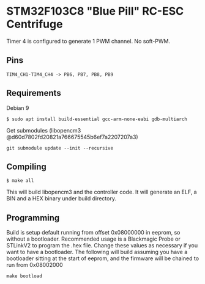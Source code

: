 # STM32F103C8 "Blue Pill" RC-ESC Centrifuge
  
Timer 4 is configured to generate 1 PWM channel. No soft-PWM.  

## Pins
```
TIM4_CH1-TIM4_CH4 -> PB6, PB7, PB8, PB9
```  

## Requirements
Debian 9
```
$ sudo apt install build-essential gcc-arm-none-eabi gdb-multiarch
```
Get submodules (libopencm3 @d60d7802fd20821a766675545b6ef7a2207207a3)
```
git submodule update --init --recursive
```

## Compiling
```
$ make all
```
This will build libopencm3 and the controller code.
It will generate an ELF, a BIN and a HEX binary under build directory.


## Programming
Build is setup default running from offset 0x08000000 in eeprom, so without a bootloader.
Recommended usage is a Blackmagic Probe or STLinkV2 to program the .hex file.
Change these values as necessary if you want to have a bootloader.
The following will build assuming you have a bootloader sitting at the start of eeprom, and
the firmware will be chained to run from 0x08002000
```
make bootload
```
